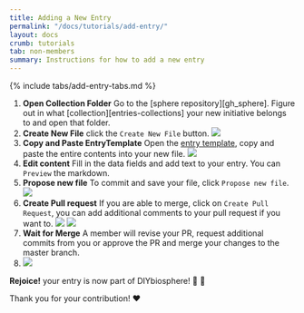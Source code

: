```yaml
---
title: Adding a New Entry
permalink: "/docs/tutorials/add-entry/"
layout: docs
crumb: tutorials
tab: non-members
summary: Instructions for how to add a new entry
---
```


{% include tabs/add-entry-tabs.md %}


1. **Open Collection Folder** Go to the [sphere repository][gh_sphere]. Figure out in what [collection][entries-collections] your new initiative belongs to and open that folder.
2. **Create New File** click the `Create New File` button. ![](https://github.com/DIYbiosphere/sphere/raw/master/_assets/img/screens/add-entry-create-file.png)
3. **Copy and Paste EntryTemplate** Open the <a target="_blank" href="https://raw.githubusercontent.com/DIYbiosphere/sphere/master/docs/EntryTemplate.md">entry template</a>, copy and paste the entire contents into your new file. ![](https://github.com/DIYbiosphere/sphere/raw/master/_assets/img/screens/add-entry-file-name.png)
4. **Edit content** Fill in the data fields and add text to your entry. You can `Preview` the markdown.
5. **Propose new file** To commit and save your file, click `Propose new file`. ![](https://github.com/DIYbiosphere/sphere/raw/master/_assets/img/screens/add-entry-propose-new-file.png)
6. **Create Pull request** If you are able to merge, click on `Create Pull Request`, you can add additional comments to your pull request if you want to. ![](https://github.com/DIYbiosphere/sphere/raw/master/_assets/img/screens/add-entry-able-to-merge.png)
 ![](https://github.com/DIYbiosphere/sphere/raw/master/_assets/img/screens/add-entry-create-pull-request.png)
7. **Wait for Merge** A member will revise your PR, request additional commits from you or approve the PR and merge your changes to the master branch.
8. ![](https://github.com/DIYbiosphere/sphere/raw/master/_assets/img/screens/add-entry-wait-for-merge.png)


**Rejoice!** your entry is now part of DIYbiosphere! :clap: :clap:

Thank you for your contribution! :heart:
